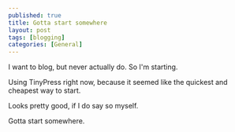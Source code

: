 ```yaml
---
published: true
title: Gotta start somewhere
layout: post
tags: [blogging]
categories: [General]
---
```

I want to blog, but never actually do. So I'm starting.

Using TinyPress right now, because it seemed like the quickest and cheapest way to start.

Looks pretty good, if I do say so myself.

Gotta start somewhere.